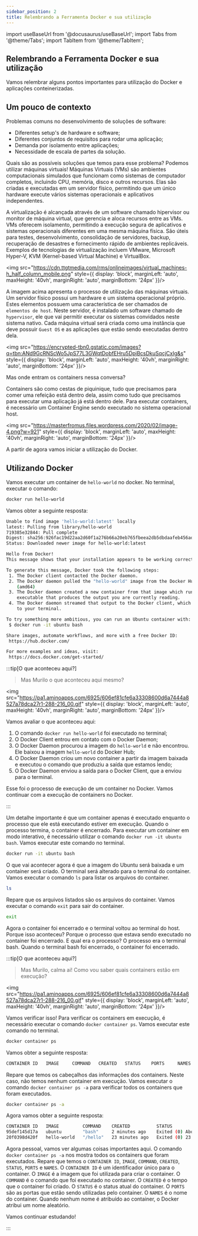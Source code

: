 ```yaml
---
sidebar_position: 2
title: Relembrando a Ferramenta Docker e sua utilização
---
```


import useBaseUrl from '@docusaurus/useBaseUrl';
import Tabs from '@theme/Tabs';
import TabItem from '@theme/TabItem';

## Relembrando a Ferramenta Docker e sua utilização

Vamos relembrar alguns pontos importantes para utilização do Docker e aplicações conteinerizadas.

## Um pouco de contexto

Problemas comuns no desenvolvimento de soluções de software:
- Diferentes setup's de hardware e software;
- Diferentes conjuntos de requisitos para rodar uma aplicação;
- Demanda por isolamento entre aplicações;
- Necessidade de escala de partes da solução.

Quais são as possíveis soluções que temos para esse problema? Podemos utilizar máquinas virtuais!
Máquinas Virtuais (VMs) são ambientes computacionais simulados que funcionam como sistemas de computador completos, incluindo CPU, memória, disco e outros recursos. Elas são criadas e executadas em um servidor físico, permitindo que um único hardware execute vários sistemas operacionais e aplicativos independentes.

A virtualização é alcançada através de um software chamado hipervisor ou monitor de máquina virtual, que gerencia e aloca recursos entre as VMs. VMs oferecem isolamento, permitindo a execução segura de aplicativos e sistemas operacionais diferentes em uma mesma máquina física. São úteis para testes, desenvolvimento, consolidação de servidores, backup, recuperação de desastres e fornecimento rápido de ambientes replicáveis. Exemplos de tecnologias de virtualização incluem VMware, Microsoft Hyper-V, KVM (Kernel-based Virtual Machine) e VirtualBox.

<img src="https://cdn.ttgtmedia.com/rms/onlineimages/virtual_machines-h_half_column_mobile.png" style={{ display: 'block', marginLeft: 'auto', maxHeight: '40vh', marginRight: 'auto', marginBottom: '24px' }}/>

A imagem acima apresenta o processo de utilização das máquinas virtuais. Um servidor físico possui um hardware e um sistema operacional próprio. Estes elementos possuem uma característica de ser chamados de `elementos de host`. Neste servidor, é instalado um software chamado de `hypervisor`, ele que vai permitir executar os sistemas convidados neste sistema nativo. Cada máquina virtual será criada como uma instância que deve possuir `Guest OS` e as aplicações que estão sendo executadas dentro dela.

<img src="https://encrypted-tbn0.gstatic.com/images?q=tbn:ANd9GcRNScWo5JpS77L3GWqtDobfEHru5DpjBcsDkuSqcjCxIg&s" style={{ display: 'block', marginLeft: 'auto', maxHeight: '40vh', marginRight: 'auto', marginBottom: '24px' }}/>

Mas onde entram os containers nessa conversa?

Containers são como cestas de piquinique, tudo que precisamos para comer uma refeição está dentro dela, assim como tudo que precisamos para executar uma aplicação já está dentro dele. Para executar containers, é necessário um Container Engine sendo executado no sistema operacional host.

<img src="https://masterfromus.files.wordpress.com/2020/02/image-4.png?w=921" style={{ display: 'block', marginLeft: 'auto', maxHeight: '40vh', marginRight: 'auto', marginBottom: '24px' }}/>

A partir de agora vamos iniciar a utilização do Docker.

## Utilizando Docker

Vamos executar um container de `hello-world` no docker. No terminal, executar o comando:

```sh
docker run hello-world
```

Vamos obter a seguinte resposta:

```sh
Unable to find image 'hello-world:latest' locally
latest: Pulling from library/hello-world
719385e32844: Pull complete 
Digest: sha256:926fac19d22aa2d60f1a276b66a20eb765fbeea2db5dbdaafeb456ad8ce81598
Status: Downloaded newer image for hello-world:latest

Hello from Docker!
This message shows that your installation appears to be working correctly.

To generate this message, Docker took the following steps:
 1. The Docker client contacted the Docker daemon.
 2. The Docker daemon pulled the "hello-world" image from the Docker Hub.
    (amd64)
 3. The Docker daemon created a new container from that image which runs the
    executable that produces the output you are currently reading.
 4. The Docker daemon streamed that output to the Docker client, which sent it
    to your terminal.

To try something more ambitious, you can run an Ubuntu container with:
 $ docker run -it ubuntu bash

Share images, automate workflows, and more with a free Docker ID:
 https://hub.docker.com/

For more examples and ideas, visit:
 https://docs.docker.com/get-started/
```

:::tip[O que aconteceu aqui?]

> Mas Murilo o que aconteceu aqui mesmo?

<img src="https://pa1.aminoapps.com/6925/606ef81cfe6a33308600d6a7444a8527a78dca27r1-288-216_00.gif" style={{ display: 'block', marginLeft: 'auto', maxHeight: '40vh', marginRight: 'auto', marginBottom: '24px' }}/>

Vamos avaliar o que aconteceu aqui:

1. O comando `docker run hello-world` foi executado no terminal;
2. O Docker Client entrou em contato com o Docker Daemon;
3. O Docker Daemon procurou a imagem do `hello-world` e não encontrou. Ele baixou a imagem `hello-world` do Docker Hub;
4. O Docker Daemon criou um novo container a partir da imagem baixada e executou o comando que produziu a saída que estamos lendo;
5. O Docker Daemon enviou a saída para o Docker Client, que a enviou para o terminal.

Esse foi o processo de execução de um container no Docker. Vamos continuar com a execução de containers no Docker.

:::

Um detalhe importante é que um container apenas é executado enquanto o processo que ele está executando estiver em execução. Quando o processo termina, o container é encerrado. Para executar um container em modo interativo, é necessário utilizar o comando `docker run -it ubuntu bash`. Vamos executar este comando no terminal.

```sh
docker run -it ubuntu bash
```

O que vai acontecer agora é que a imagem do Ubuntu será baixada e um container será criado. O terminal será alterado para o terminal do container. Vamos executar o comando `ls` para listar os arquivos do container.

```sh
ls
```

Repare que os arquivos listados são os arquivos do container. Vamos executar o comando `exit` para sair do container.

```sh
exit
```

Agora o container foi encerrado e o terminal voltou ao terminal do host. Porque isso aconteceu? Porque o processo que estava sendo executado no container foi encerrado. E qual era o processo? O processo era o terminal bash. Quando o terminal bash foi encerrado, o container foi encerrado.

:::tip[O que aconteceu aqui?]

> Mas Murilo, calma ai! Como vou saber quais containers estão em execução?

<img src="https://pa1.aminoapps.com/6925/606ef81cfe6a33308600d6a7444a8527a78dca27r1-288-216_00.gif" style={{ display: 'block', marginLeft: 'auto', maxHeight: '40vh', marginRight: 'auto', marginBottom: '24px' }}/>

Vamos verificar isso! Para verificar os containers em execução, é necessário executar o comando `docker container ps`. Vamos executar este comando no terminal.

```sh
docker container ps
```

Vamos obter a seguinte resposta:

```sh
CONTAINER ID   IMAGE     COMMAND   CREATED   STATUS    PORTS     NAMES
```

Repare que temos os cabeçalhos das informações dos containers. Neste caso, não temos nenhum container em execução. Vamos executar o comando `docker container ps -a` para verificar todos os containers que foram executados.

```sh
docker container ps -a
```

Agora vamos obter a seguinte resposta:

```sh
CONTAINER ID   IMAGE         COMMAND    CREATED          STATUS                          PORTS     NAMES
95def145d17a   ubuntu        "bash"     2 minutes ago    Exited (0) About a minute ago             boring_hugle
20f0398d420f   hello-world   "/hello"   23 minutes ago   Exited (0) 23 minutes ago                 trusting_taussig
```

Agora pessoal, vamos ver algumas coisas importantes aqui. O comando `docker container ps -a` nos mostra todos os containers que foram executados. Repare que temos o `CONTAINER ID`, `IMAGE`, `COMMAND`, `CREATED`, `STATUS`, `PORTS` e `NAMES`. O `CONTAINER ID` é um identificador único para o container. O `IMAGE` é a imagem que foi utilizada para criar o container. O `COMMAND` é o comando que foi executado no container. O `CREATED` é o tempo que o container foi criado. O `STATUS` é o status atual do container. O `PORTS` são as portas que estão sendo utilizadas pelo container. O `NAMES` é o nome do container. Quando nenhum nome é atribuído ao container, o Docker atribui um nome aleatório.

Vamos continuar estudando!

:::

